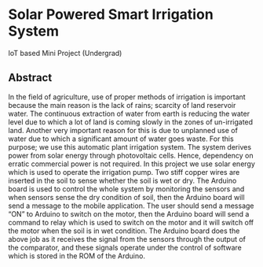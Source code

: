# Solar Powered Smart Irrigation System
IoT based Mini Project (Undergrad) <br>
## Abstract <br>
In the field of agriculture, use of proper methods of irrigation is important 
because the main reason is the lack of rains; scarcity of land reservoir water. The 
continuous extraction of water from earth is reducing the water level due to which a lot 
of land is coming slowly in the zones of un-irrigated land. Another very important 
reason for this is due to unplanned use of water due to which a significant amount of 
water goes waste. For this purpose; we use this automatic plant irrigation system. The 
system derives power from solar energy through photovoltaic cells. Hence, dependency 
on erratic commercial power is not required. In this project we use solar energy which is 
used to operate the irrigation pump. Two stiff copper wires are inserted in the soil to 
sense whether the soil is wet or dry. The Arduino board is used to control the whole 
system by monitoring the sensors and when sensors sense the dry condition of soil, then 
the Arduino board will send a message to the mobile application. The user should send 
a message “ON” to Arduino to switch on the motor, then the Arduino board will send a 
command to relay which is used to switch on the motor and it will switch off the motor 
when the soil is in wet condition. The Arduino board does the above job as it receives 
the signal from the sensors through the output of the comparator, and these signals 
operate under the control of software which is stored in the ROM of the Arduino.
